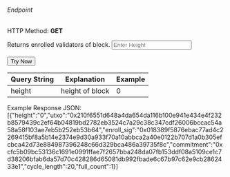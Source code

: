 <h6>Endpoint</h6>
<p id="endpoint"></p>

HTTP Method: **GET**

Returns enrolled validators of block.
<input class="md-input" placeholder="Enter Height" id="height" width="100"></input><br/><br/>
<button class="md-button" onclick="tryNow()">Try Now</button>

<script>
   document.getElementById("endpoint").innerHTML =`https://dev-stoa-boascan.bosagora.com/block-enrollments?height=${document.getElementById("height").value || "0"}`
    function tryNow(){
        document.getElementById("showResult").innerHTML =""
        document.getElementById("endpoint").innerHTML =""
        fetch(`https://dev-stoa-boascan.bosagora.com/block-enrollments?height=${document.getElementById("height").value || "0"}`).then((res) => {
            res.json().then((res) => {
                document.getElementById("showResult").innerHTML = JSON.stringify(res[0])
                document.getElementById("endpoint").innerHTML =`https://dev-stoa-boascan.bosagora.com/block-enrollments?height=${document.getElementById("height").value || "0"}`
                })
        }).catch((err) => {
            console.log(err)
        })
    }
</script>
<p id="showResult"></p>

| Query String | Explanation    | Example                            |
| ------------ | -------------- | ---------------------------------- |
| height      | height of block | 0 |

Example Response JSON:<br/>
[{"height":"0","utxo":"0x210f6551d648a4da654da116b100e941e434e4f232b8579439c2ef64b04819bd2782eb3524c7a29c38c347cdf26006bccac54a58a58f103ae7eb5b252eb53b64","enroll_sig":"0x018389f5876ebac77ad4c2269415bf8a5b14e2374e9d30a933f70a10abbca2a40e0122b707d1a0b305efcbca42d73e884987396248c66d329bca486a39735f8c","commitment":"0xcfc5b09bc53136c1691e0991ffae7f2657bba248da07fb153ddf08a5109ce1c7d38206bfab6da57d70c428286d65081db992fbade6c67b97c62e9cb2862433e1","cycle_length":20,"full_count":1}]